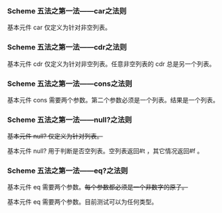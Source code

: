 ### Scheme 五法之第一法——car之法则

基本元件 car 仅定义为针对非空列表。



### Scheme 五法之第一法——cdr之法则

基本元件 cdr 仅定义为针对非空列表。任意非空列表的 cdr 总是另一个列表。



### Scheme 五法之第一法——cons之法则

基本元件 cons 需要两个参数。第二个参数必须是一个列表。结果是一个列表。



### Scheme 五法之第一法——null?之法则

~~基本元件 null? 仅定义为针对列表。~~

基本元件 null? 用于判断是否空列表。空列表返回#t ，其它情况返回#f 。



### Scheme 五法之第一法——eq?之法则

基本元件 eq 需要两个参数。~~每个参数都必须是一个非数字的原子。~~

基本元件 eq 需要两个参数。目前测试可以为任何类型。